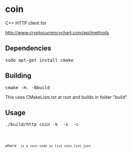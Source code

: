 # coin



C++ HTTP client for

http://www.cryptocurrencychart.com/api/methods



Dependencies
-----
<pre>
sudo apt-get install cmake
</pre>

Building
------------
<pre>
cmake -H. -Bbuild
</pre>

This uses CMakeLists.txt at root and builds in folder "build"

Usage
------------
<pre>
./build/http_coin -k <KEY> -s <SECRET> -c <CODE>
</pre>



where <CODE> is a coin code in list coin_list.json


